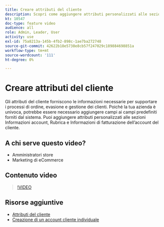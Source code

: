 ```yaml
---
title: Creare attributi del cliente
description: Scopri come aggiungere attributi personalizzati alle sezioni Informazioni account, Rubrica e Informazioni di fatturazione dell’account di un cliente.
kt: 10547
doc-type: feature video
audience: all
role: Admin, Leader, User
activity: use
exl-id: 75a8213a-145b-4fb2-898c-1ae7ba272748
source-git-commit: 42622b18e5738e8cb57f247029c189884698851a
workflow-type: tm+mt
source-wordcount: '111'
ht-degree: 0%

---
```


# Creare attributi del cliente

Gli attributi del cliente forniscono le informazioni necessarie per supportare i processi di ordine, evasione e gestione dei clienti. Poiché la tua azienda è univoca, potrebbe essere necessario aggiungere campi ai campi predefiniti forniti dal sistema. Puoi aggiungere attributi personalizzati alle sezioni Informazioni account, Rubrica e Informazioni di fatturazione dell’account del cliente.

## A chi serve questo video?

- Amministratori store
- Marketing di eCommerce

## Contenuto video

>[!VIDEO](https://video.tv.adobe.com/v/343661?quality=12&learn=on)

## Risorse aggiuntive

- [Attributi del cliente](https://docs.magento.com/user-guide/stores/attributes-customer.html)
- [Creazione di un account cliente individuale](https://docs.magento.com/user-guide/customers/account-create.html)
